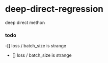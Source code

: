 # deep-direct-regression
deep direct methon

### todo
-[]  loss / batch_size is strange
- []  loss / batch_size is strange
